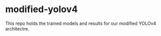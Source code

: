 # modified-yolov4
This repo holds the trained models and results for our modified YOLOv4 architectre.
